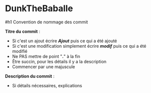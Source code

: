 # DunkTheBaballe

#h1 Convention de nommage des commit

**Titre du commit** :
- Si c'est un ajout écrire ***Ajout*** puis ce qui a été ajouté
- Si c'est une modification simplement écrire ***modif*** puis ce qui a été modifié
- Ne PAS mettre de point "**.**" à la fin
- Être succin, pour les détails il y a la description
- Commencer par une majuscule

**Description du commit** :
- Si détails nécessaires, explications
